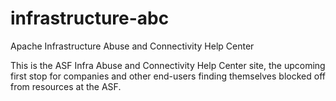 # infrastructure-abc
Apache Infrastructure Abuse and Connectivity Help Center

This is the ASF Infra Abuse and Connectivity Help Center site, the upcoming first stop 
for companies and other end-users finding themselves blocked off from resources at the ASF.
